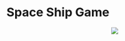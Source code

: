 # Space Ship Game

<p align="center">
    <img src="https://github.com/user-attachments/assets/4f5476fb-5b1e-4cd4-9885-c6eb21032a82" />
</p>

